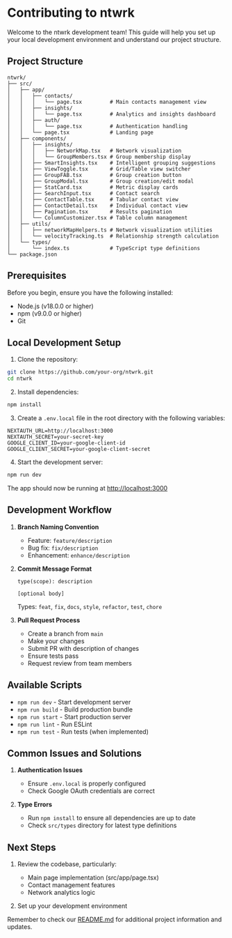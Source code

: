# Contributing to ntwrk

Welcome to the ntwrk development team! This guide will help you set up your local development environment and understand our project structure.

## Project Structure

```
ntwrk/
├── src/
│   ├── app/
│   │   ├── contacts/
│   │   │   └── page.tsx         # Main contacts management view
│   │   ├── insights/
│   │   │   └── page.tsx         # Analytics and insights dashboard
│   │   ├── auth/
│   │   │   └── page.tsx         # Authentication handling
│   │   └── page.tsx             # Landing page
│   ├── components/
│   │   ├── insights/
│   │   │   ├── NetworkMap.tsx   # Network visualization
│   │   │   └── GroupMembers.tsx # Group membership display
│   │   ├── SmartInsights.tsx    # Intelligent grouping suggestions
│   │   ├── ViewToggle.tsx       # Grid/Table view switcher
│   │   ├── GroupFAB.tsx         # Group creation button
│   │   ├── GroupModal.tsx       # Group creation/edit modal
│   │   ├── StatCard.tsx         # Metric display cards
│   │   ├── SearchInput.tsx      # Contact search
│   │   ├── ContactTable.tsx     # Tabular contact view
│   │   ├── ContactDetail.tsx    # Individual contact view
│   │   ├── Pagination.tsx       # Results pagination
│   │   └── ColumnCustomizer.tsx # Table column management
│   ├── utils/
│   │   ├── networkMapHelpers.ts # Network visualization utilities
│   │   └── velocityTracking.ts  # Relationship strength calculation
│   └── types/
│       └── index.ts             # TypeScript type definitions
└── package.json
```

## Prerequisites

Before you begin, ensure you have the following installed:
- Node.js (v18.0.0 or higher)
- npm (v9.0.0 or higher)
- Git

## Local Development Setup

1. Clone the repository:
```bash
git clone https://github.com/your-org/ntwrk.git
cd ntwrk
```

2. Install dependencies:
```bash
npm install
```

3. Create a `.env.local` file in the root directory with the following variables:
```env
NEXTAUTH_URL=http://localhost:3000
NEXTAUTH_SECRET=your-secret-key
GOOGLE_CLIENT_ID=your-google-client-id
GOOGLE_CLIENT_SECRET=your-google-client-secret
```

4. Start the development server:
```bash
npm run dev
```

The app should now be running at [http://localhost:3000](http://localhost:3000)

## Development Workflow

1. **Branch Naming Convention**
   - Feature: `feature/description`
   - Bug fix: `fix/description`
   - Enhancement: `enhance/description`

2. **Commit Message Format**
   ```
   type(scope): description
   
   [optional body]
   ```
   Types: `feat`, `fix`, `docs`, `style`, `refactor`, `test`, `chore`

3. **Pull Request Process**
   - Create a branch from `main`
   - Make your changes
   - Submit PR with description of changes
   - Ensure tests pass
   - Request review from team members

## Available Scripts

- `npm run dev` - Start development server
- `npm run build` - Build production bundle
- `npm run start` - Start production server
- `npm run lint` - Run ESLint
- `npm run test` - Run tests (when implemented)

## Common Issues and Solutions

1. **Authentication Issues**
   - Ensure `.env.local` is properly configured
   - Check Google OAuth credentials are correct

2. **Type Errors**
   - Run `npm install` to ensure all dependencies are up to date
   - Check `src/types` directory for latest type definitions

## Next Steps

1. Review the codebase, particularly:
   - Main page implementation (src/app/page.tsx)
   - Contact management features
   - Network analytics logic

2. Set up your development environment

Remember to check our [README.md](./README.md) for additional project information and updates.